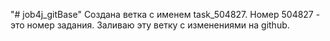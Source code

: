 "# job4j_gitBase"
Создана ветка с именем task_504827. Номер 504827 - это номер задания.
Заливаю эту ветку с изменениями на github.